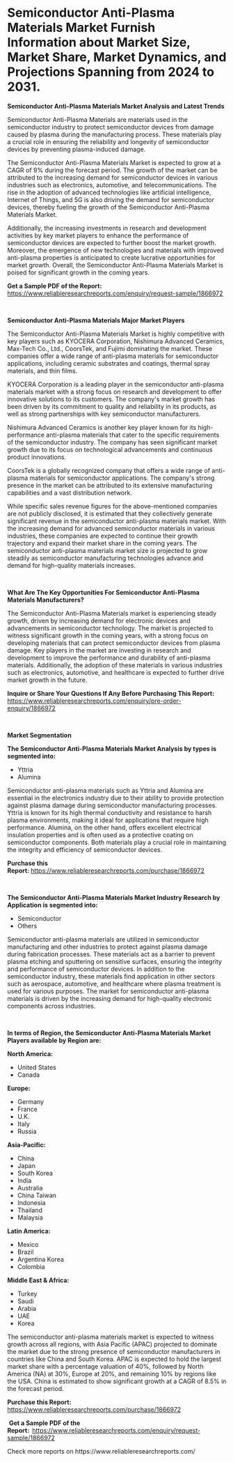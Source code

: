 <p><h1>Semiconductor Anti-Plasma Materials Market Furnish Information about Market Size, Market Share, Market Dynamics, and Projections Spanning from 2024 to 2031.</h1></p><p><strong>Semiconductor Anti-Plasma Materials Market Analysis and Latest Trends</strong></p>
<p><p>Semiconductor Anti-Plasma Materials are materials used in the semiconductor industry to protect semiconductor devices from damage caused by plasma during the manufacturing process. These materials play a crucial role in ensuring the reliability and longevity of semiconductor devices by preventing plasma-induced damage.</p><p>The Semiconductor Anti-Plasma Materials Market is expected to grow at a CAGR of 9% during the forecast period. The growth of the market can be attributed to the increasing demand for semiconductor devices in various industries such as electronics, automotive, and telecommunications. The rise in the adoption of advanced technologies like artificial intelligence, Internet of Things, and 5G is also driving the demand for semiconductor devices, thereby fueling the growth of the Semiconductor Anti-Plasma Materials Market.</p><p>Additionally, the increasing investments in research and development activities by key market players to enhance the performance of semiconductor devices are expected to further boost the market growth. Moreover, the emergence of new technologies and materials with improved anti-plasma properties is anticipated to create lucrative opportunities for market growth. Overall, the Semiconductor Anti-Plasma Materials Market is poised for significant growth in the coming years.</p></p>
<p><strong>Get a Sample PDF of the Report:&nbsp;</strong> <a href="https://www.reliableresearchreports.com/enquiry/request-sample/1866972">https://www.reliableresearchreports.com/enquiry/request-sample/1866972</a></p>
<p>&nbsp;</p>
<p><strong>Semiconductor Anti-Plasma Materials Major Market Players</strong></p>
<p><p>The Semiconductor Anti-Plasma Materials Market is highly competitive with key players such as KYOCERA Corporation, Nishimura Advanced Ceramics, Max-Tech Co., Ltd., CoorsTek, and Fujimi dominating the market. These companies offer a wide range of anti-plasma materials for semiconductor applications, including ceramic substrates and coatings, thermal spray materials, and thin films.</p><p>KYOCERA Corporation is a leading player in the semiconductor anti-plasma materials market with a strong focus on research and development to offer innovative solutions to its customers. The company's market growth has been driven by its commitment to quality and reliability in its products, as well as strong partnerships with key semiconductor manufacturers.</p><p>Nishimura Advanced Ceramics is another key player known for its high-performance anti-plasma materials that cater to the specific requirements of the semiconductor industry. The company has seen significant market growth due to its focus on technological advancements and continuous product innovations.</p><p>CoorsTek is a globally recognized company that offers a wide range of anti-plasma materials for semiconductor applications. The company's strong presence in the market can be attributed to its extensive manufacturing capabilities and a vast distribution network.</p><p>While specific sales revenue figures for the above-mentioned companies are not publicly disclosed, it is estimated that they collectively generate significant revenue in the semiconductor anti-plasma materials market. With the increasing demand for advanced semiconductor materials in various industries, these companies are expected to continue their growth trajectory and expand their market share in the coming years. The semiconductor anti-plasma materials market size is projected to grow steadily as semiconductor manufacturing technologies advance and demand for high-quality materials increases.</p></p>
<p>&nbsp;</p>
<p><strong>What Are The Key Opportunities For Semiconductor Anti-Plasma Materials Manufacturers?</strong></p>
<p><p>The Semiconductor Anti-Plasma Materials market is experiencing steady growth, driven by increasing demand for electronic devices and advancements in semiconductor technology. The market is projected to witness significant growth in the coming years, with a strong focus on developing materials that can protect semiconductor devices from plasma damage. Key players in the market are investing in research and development to improve the performance and durability of anti-plasma materials. Additionally, the adoption of these materials in various industries such as electronics, automotive, and healthcare is expected to further drive market growth in the future.</p></p>
<p><strong>Inquire or Share Your Questions If Any Before Purchasing This Report:</strong> <a href="https://www.reliableresearchreports.com/enquiry/pre-order-enquiry/1866972">https://www.reliableresearchreports.com/enquiry/pre-order-enquiry/1866972</a></p>
<p>&nbsp;</p>
<p><strong>Market Segmentation</strong></p>
<p><strong>The Semiconductor Anti-Plasma Materials Market Analysis by types is segmented into:</strong></p>
<p><ul><li>Yttria</li><li>Alumina</li></ul></p>
<p><p>Semiconductor anti-plasma materials such as Yttria and Alumina are essential in the electronics industry due to their ability to provide protection against plasma damage during semiconductor manufacturing processes. Yttria is known for its high thermal conductivity and resistance to harsh plasma environments, making it ideal for applications that require high performance. Alumina, on the other hand, offers excellent electrical insulation properties and is often used as a protective coating on semiconductor components. Both materials play a crucial role in maintaining the integrity and efficiency of semiconductor devices.</p></p>
<p><strong>Purchase this Report:&nbsp;</strong><a href="https://www.reliableresearchreports.com/purchase/1866972">https://www.reliableresearchreports.com/purchase/1866972</a></p>
<p>&nbsp;</p>
<p><strong>The Semiconductor Anti-Plasma Materials Market Industry Research by Application is segmented into:</strong></p>
<p><ul><li>Semiconductor</li><li>Others</li></ul></p>
<p><p>Semiconductor anti-plasma materials are utilized in semiconductor manufacturing and other industries to protect against plasma damage during fabrication processes. These materials act as a barrier to prevent plasma etching and sputtering on sensitive surfaces, ensuring the integrity and performance of semiconductor devices. In addition to the semiconductor industry, these materials find application in other sectors such as aerospace, automotive, and healthcare where plasma treatment is used for various purposes. The market for semiconductor anti-plasma materials is driven by the increasing demand for high-quality electronic components across industries.</p></p>
<p>&nbsp;</p>
<p><strong>In terms of Region, the Semiconductor Anti-Plasma Materials Market Players available by Region are:</strong></p>
<p>
    <p> <strong> North America: </strong>
        <ul>
            <li>United States</li>
            <li>Canada</li>
        </ul>
        </p> 
    <p> <strong> Europe: </strong>
        <ul>
            <li>Germany</li>
            <li>France</li>
            <li>U.K.</li>
            <li>Italy</li>
            <li>Russia</li>
        </ul>
        </p> 
    <p> <strong> Asia-Pacific: </strong>
        <ul>
            <li>China</li>
            <li>Japan</li>
            <li>South Korea</li>
            <li>India</li>
            <li>Australia</li>
            <li>China Taiwan</li>
            <li>Indonesia</li>
            <li>Thailand</li>
            <li>Malaysia</li>
        </ul>
        </p> 
    <p> <strong> Latin America: </strong>
        <ul>
            <li>Mexico</li>
            <li>Brazil</li>
            <li>Argentina Korea</li>
            <li>Colombia</li>
        </ul>
        </p> 
    <p> <strong> Middle East & Africa: </strong>
        <ul>
            <li>Turkey</li>
            <li>Saudi</li>
            <li>Arabia</li>
            <li>UAE</li>
            <li>Korea</li>
        </ul>
    </p>
    </p>
<p><p>The semiconductor anti-plasma materials market is expected to witness growth across all regions, with Asia Pacific (APAC) projected to dominate the market due to the strong presence of semiconductor manufacturers in countries like China and South Korea. APAC is expected to hold the largest market share with a percentage valuation of 40%, followed by North America (NA) at 30%, Europe at 20%, and remaining 10% by regions like the USA. China is estimated to show significant growth at a CAGR of 8.5% in the forecast period.</p></p>
<p><strong>Purchase this Report: </strong><a href="https://www.reliableresearchreports.com/purchase/1866972">https://www.reliableresearchreports.com/purchase/1866972</a></p>
<p>&nbsp;<strong>Get a Sample PDF of the Report:&nbsp;&nbsp;</strong><a href="https://www.reliableresearchreports.com/enquiry/request-sample/1866972">https://www.reliableresearchreports.com/enquiry/request-sample/1866972</a></p>
<p><strong></strong></p>
<p>Check more reports on https://www.reliableresearchreports.com/</p>